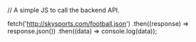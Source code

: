 // A simple JS to call the backend API.

fetch('http://skysports.com/football.json')
  .then((response) => response.json())
  .then((data) => console.log(data));

